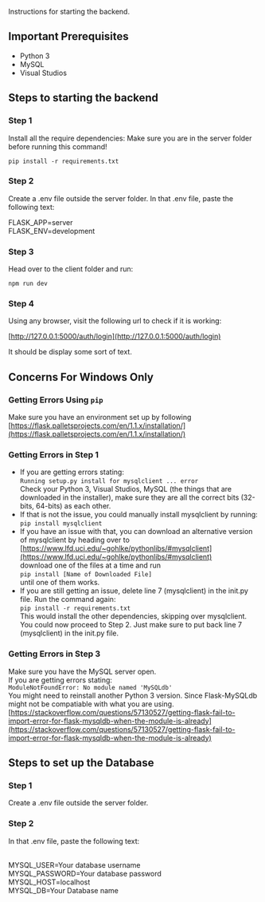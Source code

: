 Instructions for starting the backend.

## Important Prerequisites
- Python 3
- MySQL
- Visual Studios

## Steps to starting the backend

### Step 1
Install all the require dependencies:
Make sure you are in the server folder before running this command!

`pip install -r requirements.txt`

### Step 2

Create a .env file outside the server folder.
In that .env file, paste the following text:

FLASK_APP=server<br/>
FLASK_ENV=development

### Step 3

Head over to the client folder and run:

`npm run dev`

### Step 4

Using any browser, visit the following url to check if it is working:

[http://127.0.0.1:5000/auth/login](http://127.0.0.1:5000/auth/login)

It should be display some sort of text.

## Concerns For Windows Only

### Getting Errors Using `pip`

Make sure you have an environment set up by following<br/>
[https://flask.palletsprojects.com/en/1.1.x/installation/](https://flask.palletsprojects.com/en/1.1.x/installation/)

### Getting Errors in Step 1

- If you are getting errors stating:<br/>
`Running setup.py install for mysqlclient ... error`<br/>
Check your Python 3, Visual Studios, MySQL (the things that are downloaded in the installer), make sure they are all the correct bits (32-bits, 64-bits) as each other.
- If that is not the issue, you could manually install mysqlclient by running:<br/>
`pip install mysqlclient`<br/>
- If you have an issue with that, you can download an alternative version of mysqlclient by heading over to <br/>
[https://www.lfd.uci.edu/~gohlke/pythonlibs/#mysqlclient](https://www.lfd.uci.edu/~gohlke/pythonlibs/#mysqlclient)<br/>
download one of the files at a time and run<br/>
`pip install [Name of Downloaded File]`<br/>
until one of them works.
- If you are still getting an issue, delete line 7 (mysqlclient) in the init.py file.
Run the command again:<br/>
`pip install -r requirements.txt`<br/>
This would install the other dependencies, skipping over mysqlclient.
You could now proceed to Step 2. Just make sure to put back line 7 (mysqlclient) in the init.py file.

### Getting Errors in Step 3

Make sure you have the MySQL server open.<br/>
If you are getting errors stating:<br/>
`ModuleNotFoundError: No module named 'MySQLdb'`<br/>
You might need to reinstall another Python 3 version.
Since Flask-MySQLdb might not be compatiable with what you are using.
[https://stackoverflow.com/questions/57130527/getting-flask-fail-to-import-error-for-flask-mysqldb-when-the-module-is-already](https://stackoverflow.com/questions/57130527/getting-flask-fail-to-import-error-for-flask-mysqldb-when-the-module-is-already)


## Steps to set up the Database 
### Step 1

Create a .env file outside the server folder.

### Step 2
In that .env file, paste the following text:<br/><br/>


MYSQL_USER=Your database username<br/>
MYSQL_PASSWORD=Your database password<br/>
MYSQL_HOST=localhost<br/>
MYSQL_DB=Your Database name<br/>